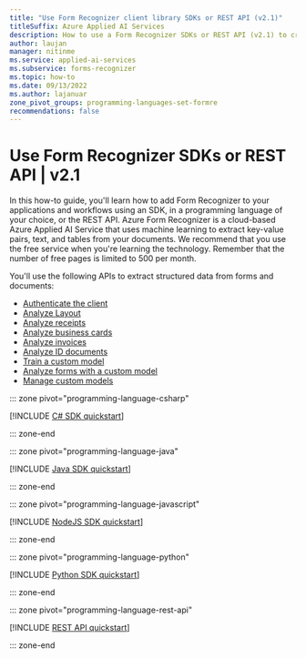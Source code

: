 ```yaml
---
title: "Use Form Recognizer client library SDKs or REST API (v2.1)"
titleSuffix: Azure Applied AI Services
description: How to use a Form Recognizer SDKs or REST API (v2.1) to create apps that extract key data from documents.
author: laujan
manager: nitinme
ms.service: applied-ai-services
ms.subservice: forms-recognizer
ms.topic: how-to
ms.date: 09/13/2022
ms.author: lajanuar
zone_pivot_groups: programming-languages-set-formre
recommendations: false
---
```


<!-- markdownlint-disable MD051 -->

# Use Form Recognizer SDKs or REST API | v2.1

 In this how-to guide, you'll learn how to add Form Recognizer to your applications and workflows using an SDK, in a programming language of your choice, or the REST API. Azure Form Recognizer is a cloud-based Azure Applied AI Service that uses machine learning to extract key-value pairs, text, and tables from your documents. We recommend that you use the free service when you're learning the technology. Remember that the number of free pages is limited to 500 per month.

You'll use the following APIs to extract structured data from forms and documents:

* [Authenticate the client](#authenticate-the-client)
* [Analyze Layout](#analyze-layout)
* [Analyze receipts](#analyze-receipts)
* [Analyze business cards](#analyze-business-cards)
* [Analyze invoices](#analyze-invoices)
* [Analyze ID documents](#analyze-id-documents)
* [Train a custom model](#train-a-custom-model)
* [Analyze forms with a custom model](#analyze-forms-with-a-custom-model)
* [Manage custom models](#manage-custom-models)

::: zone pivot="programming-language-csharp"

[!INCLUDE [C# SDK quickstart](includes/v2-1/csharp-sdk.md)]

::: zone-end

::: zone pivot="programming-language-java"

[!INCLUDE [Java SDK quickstart](includes/v2-1/java-sdk.md)]

::: zone-end

::: zone pivot="programming-language-javascript"

[!INCLUDE [NodeJS SDK quickstart](includes/v2-1/javascript-sdk.md)]

::: zone-end

::: zone pivot="programming-language-python"

[!INCLUDE [Python SDK quickstart](includes/v2-1/python-sdk.md)]

::: zone-end

::: zone pivot="programming-language-rest-api"

[!INCLUDE [REST API quickstart](includes/v2-1/rest-api.md)]

::: zone-end
